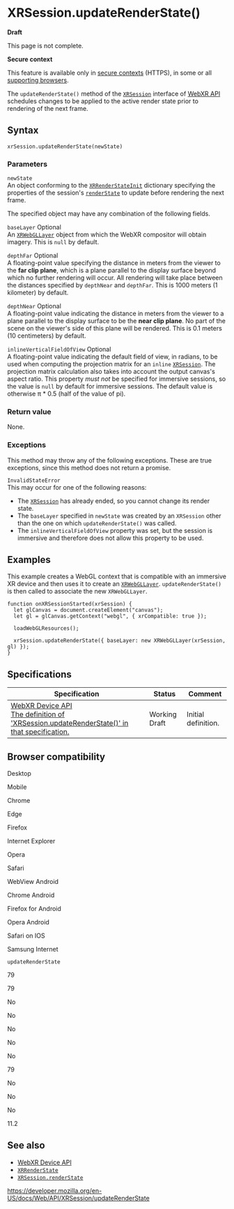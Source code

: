 XRSession.updateRenderState()
=============================

**Draft**

This page is not complete.

**Secure context**

This feature is available only in [secure contexts](https://developer.mozilla.org/en-US/docs/Web/Security/Secure_Contexts) (HTTPS), in some or all [supporting browsers](#browser_compatibility).

The `updateRenderState()` method of the [`XRSession`](../xrsession) interface of [WebXR API](../webxr_device_api) schedules changes to be applied to the active render state prior to rendering of the next frame.

Syntax
------

    xrSession.updateRenderState(newState)

### Parameters

`newState`  
An object conforming to the [`XRRenderStateInit`](../xrrenderstateinit) dictionary specifying the properties of the session's [`renderState`](renderstate) to update before rendering the next frame.

The specified object may have any combination of the following fields.

 `baseLayer` <span class="badge inline optional">Optional</span>   
An [`XRWebGLLayer`](../xrwebgllayer) object from which the WebXR compositor will obtain imagery. This is `null` by default.

 `depthFar` <span class="badge inline optional">Optional</span>   
A floating-point value specifying the distance in meters from the viewer to the **far clip plane**, which is a plane parallel to the display surface beyond which no further rendering will occur. All rendering will take place between the distances specified by `depthNear` and `depthFar`. This is 1000 meters (1 kilometer) by default.

 `depthNear` <span class="badge inline optional">Optional</span>   
A floating-point value indicating the distance in meters from the viewer to a plane parallel to the display surface to be the **near clip plane**. No part of the scene on the viewer's side of this plane will be rendered. This is 0.1 meters (10 centimeters) by default.

 `inlineVerticalFieldOfView` <span class="badge inline optional">Optional</span>   
A floating-point value indicating the default field of view, in radians, to be used when computing the projection matrix for an `inline` [`XRSession`](../xrsession). The projection matrix calculation also takes into account the output canvas's aspect ratio. This property *must not* be specified for immersive sessions, so the value is `null` by default for immersive sessions. The default value is otherwise π \* 0.5 (half of the value of pi).

### Return value

None.

### Exceptions

This method may throw any of the following exceptions. These are true exceptions, since this method does not return a promise.

`InvalidStateError`  
This may occur for one of the following reasons:

-   The [`XRSession`](../xrsession) has already ended, so you cannot change its render state.
-   The <span class="page-not-created">`baseLayer`</span> specified in `newState` was created by an `XRSession` other than the one on which `updateRenderState()` was called.
-   The <span class="page-not-created">`inlineVerticalFieldOfView`</span> property was set, but the session is immersive and therefore does not allow this property to be used.

Examples
--------

This example creates a WebGL context that is compatible with an immersive XR device and then uses it to create an [`XRWebGLLayer`](../xrwebgllayer). `updateRenderState()` is then called to associate the new `XRWebGLLayer`.

    function onXRSessionStarted(xrSession) {
      let glCanvas = document.createElement("canvas");
      let gl = glCanvas.getContext("webgl", { xrCompatible: true });

      loadWebGLResources();

      xrSession.updateRenderState({ baseLayer: new XRWebGLLayer(xrSession, gl) });
    }

Specifications
--------------

<table><thead><tr class="header"><th>Specification</th><th>Status</th><th>Comment</th></tr></thead><tbody><tr class="odd"><td><a href="https://immersive-web.github.io/webxr/#dom-xrsession-updaterenderstate">WebXR Device API<br />
<span class="small">The definition of 'XRSession.updateRenderState()' in that specification.</span></a></td><td><span class="spec-wd">Working Draft</span></td><td>Initial definition.</td></tr></tbody></table>

Browser compatibility
---------------------

Desktop

Mobile

Chrome

Edge

Firefox

Internet Explorer

Opera

Safari

WebView Android

Chrome Android

Firefox for Android

Opera Android

Safari on IOS

Samsung Internet

`updateRenderState`

79

79

No

No

No

No

No

79

No

No

No

11.2

See also
--------

-   [WebXR Device API](../webxr_device_api)
-   [`XRRenderState`](../xrrenderstate)
-   [`XRSession.renderState`](renderstate)

<a href="https://developer.mozilla.org/en-US/docs/Web/API/XRSession/updateRenderState" class="_attribution-link">https://developer.mozilla.org/en-US/docs/Web/API/XRSession/updateRenderState</a>
